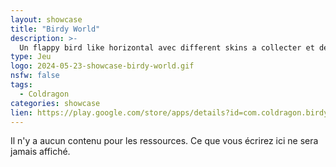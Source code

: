 ```yaml
---
layout: showcase
title: "Birdy World"
description: >-
  Un flappy bird like horizontal avec different skins a collecter et de nombreux mondes a explorer.
type: Jeu
logo: 2024-05-23-showcase-birdy-world.gif
nsfw: false
tags:
  - Coldragon 
categories: showcase
lien: https://play.google.com/store/apps/details?id=com.coldragon.birdyworld
---
```


Il n'y a aucun contenu pour les ressources.
Ce que vous écrirez ici ne sera jamais affiché.
